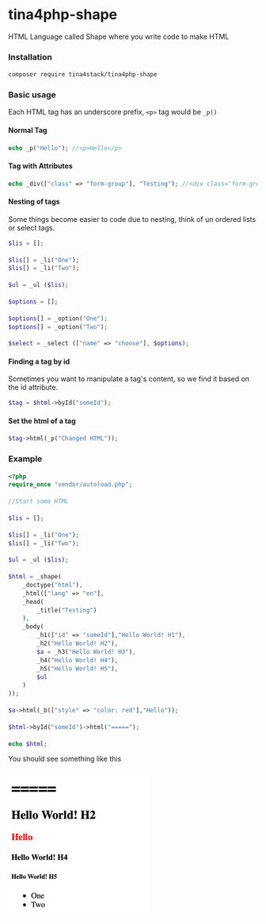 # tina4php-shape
HTML Language called Shape where you write code to make HTML

### Installation

```bash
composer require tina4stack/tina4php-shape
```

### Basic usage

Each HTML tag has an underscore prefix, `<p>` tag would be `_p()`

#### Normal Tag
```php
echo _p("Hello"); //<p>Hello</p>
```

#### Tag with Attributes
```php
echo _div(["class" => "form-group"], "Testing"); //<div class="form-group">Testing</div>
```

#### Nesting of tags

Some things become easier to code due to nesting, think of un ordered lists or select tags.

```php
$lis = [];

$lis[] = _li("One");
$lis[] = _li("Two");

$ul = _ul ($lis);

$options = [];

$options[] = _option("One");
$options[] = _option("Two");

$select = _select (["name" => "choose"], $options);

```

#### Finding a tag by id

Sometimes you want to manipulate a tag's content, so we find it based on the id attribute.

```php
$tag = $html->byId("someId");
```

#### Set the html of a tag

```php
$tag->html(_p("Changed HTML"));
```



### Example
```php
<?php
require_once "vendor/autoload.php";

//Start some HTML

$lis = [];

$lis[] = _li("One");
$lis[] = _li("Two");

$ul = _ul ($lis);

$html = _shape(
    _doctype("html"),
    _html(["lang" => "en"],
    _head(
        _title("Testing")
    ),
    _body(
        _h1(["id" => "someId"],"Hello World! H1"),
        _h2("Hello World! H2"),
        $a = _h3("Hello World! H3"),
        _h4("Hello World! H4"),
        _h5("Hello World! H5"),
        $ul
    )
));

$a->html(_b(["style" => "color: red"],"Hello"));

$html->byId("someId")->html("=====");

echo $html;

```

You should see something like this

![](.README_images/d5d930a2.png)